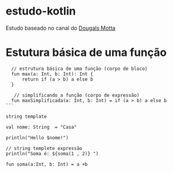 # estudo-kotlin
Estudo baseado no canal do [Dougals Motta](https://www.youtube.com/playlist?list=PLPs3nlHFeKTr-aDDvUxU971rPSVTyQ6Bn)


# Estutura básica de uma função

```
  // estrutura básica de uma função (corpo de bloco)
  fun max(a: Int, b: Int): Int {
      return if (a > b) a else b
  }

```

````
   // simplificando a função (corpo de expressão)
  fun maxSimplificada(a: Int, b: Int) = if (a > b) a else b
```

string template
````
    val nome: String  = "Casa"

    println("Hello $nome!")

    // string templete expressão
    println("Soma é: ${soma(1 , 2)} ")

    fun soma(a:Int, b: Int) = a +b
```

